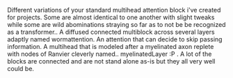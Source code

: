 Different variations of your standard multihead attention block i've created for projects. Some are almost identical to one another with slight tweaks while some are wild abominations straying so far as to not be be recognized as a transformer.. A diffused connected multiblock across several layers adaptly named wormattention. An attention that can decide to skip passing information. A multihead that is modeled after a myelinated axon replete with nodes of Ranvier cleverly named.. myelinatedLayer :P . A lot of the blocks are connected and are not stand alone as-is but they all very well could be.

